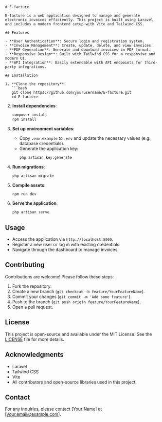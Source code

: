 ```
# E-facture

E-facture is a web application designed to manage and generate electronic invoices efficiently. This project is built using Laravel and includes a modern frontend setup with Vite and Tailwind CSS.

## Features

- **User Authentication**: Secure login and registration system.
- **Invoice Management**: Create, update, delete, and view invoices.
- **PDF Generation**: Generate and download invoices in PDF format.
- **Responsive Design**: Built with Tailwind CSS for a responsive and modern UI.
- **API Integration**: Easily extendable with API endpoints for third-party integrations.

## Installation

1. **Clone the repository**:
   ```bash
   git clone https://github.com/yourusername/E-facture.git
   cd E-facture
   ```

2. **Install dependencies**:
   ```bash
   composer install
   npm install
   ```

3. **Set up environment variables**:
    - Copy `.env.example` to `.env` and update the necessary values (e.g., database credentials).
    - Generate the application key:
      ```bash
      php artisan key:generate
      ```

4. **Run migrations**:
   ```bash
   php artisan migrate
   ```

5. **Compile assets**:
   ```bash
   npm run dev
   ```

6. **Serve the application**:
   ```bash
   php artisan serve
   ```

## Usage

- Access the application via `http://localhost:8000`.
- Register a new user or log in with existing credentials.
- Navigate through the dashboard to manage invoices.

## Contributing

Contributions are welcome! Please follow these steps:

1. Fork the repository.
2. Create a new branch (`git checkout -b feature/YourFeatureName`).
3. Commit your changes (`git commit -m 'Add some feature'`).
4. Push to the branch (`git push origin feature/YourFeatureName`).
5. Open a pull request.

## License

This project is open-source and available under the MIT License. See the [LICENSE](LICENSE) file for more details.

## Acknowledgments

- Laravel
- Tailwind CSS
- Vite
- All contributors and open-source libraries used in this project.

## Contact

For any inquiries, please contact [Your Name] at [your.email@example.com].
```
